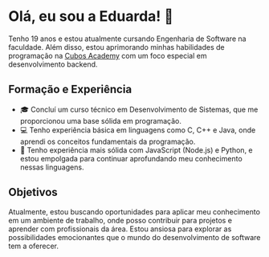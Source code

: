 # Olá, eu sou a Eduarda! 👋

Tenho 19 anos e estou atualmente cursando Engenharia de Software na faculdade. Além disso, estou aprimorando minhas habilidades de programação na [Cubos Academy](https://www.cubos.io/) com um foco especial em desenvolvimento backend.

## Formação e Experiência

- 🎓 Concluí um curso técnico em Desenvolvimento de Sistemas, que me proporcionou uma base sólida em programação.
- 💻 Tenho experiência básica em linguagens como C, C++ e Java, onde aprendi os conceitos fundamentais da programação.
- 🚀 Tenho experiência mais sólida com JavaScript (Node.js) e Python, e estou empolgada para continuar aprofundando meu conhecimento nessas linguagens.

## Objetivos

Atualmente, estou buscando oportunidades para aplicar meu conhecimento em um ambiente de trabalho, onde posso contribuir para projetos e aprender com profissionais da área. Estou ansiosa para explorar as possibilidades emocionantes que o mundo do desenvolvimento de software tem a oferecer.



